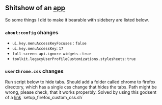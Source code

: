 ## Shitshow of an [app](firefox.com)

So some things I did to make it bearable with sidebery are listed below.

### **`about:config` changes**
- `ui.key.menuAccessKeyFocuses` : `false`
- `ui.key.menuAccessKey`: `17`
- `full-screen-api.ignore-widgets` : `true`
- `toolkit.legacyUserProfileCustomizations.stylesheets`: `true`

### **`userChrome.css` changes**
Run script below to hide tabs. Should add a folder called chrome to firefox directory, which has a single css change that hides the tabs. Path might be wrong, please check, that it works properbly. Solved by using this godsent of a [link](https://github.com/mbnuqw/sidebery/wiki/Firefox-Styles-Snippets-\(via-userChrome.css\)#completely-hide-tabs-strip)
`setup_firefox_custom_css.sh`


